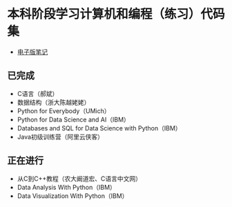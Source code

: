 # 本科阶段学习计算机和编程（练习）代码集

- [电子版笔记](https://www.zhuangzhihao.top/%E8%AE%A1%E7%AE%97%E6%9C%BA%E4%B8%93%E4%B8%9A%E5%AD%A6%E4%B9%A0%E6%94%BB%E7%95%A5/)

## 已完成
- C语言（郝斌）
- 数据结构（浙大陈越姥姥）
- Python for Everybody（UMich）
- Python for Data Science and AI（IBM）
- Databases and SQL for Data Science with Python（IBM）
- Java初级训练营（阿里云侠客）

## 正在进行

- 从C到C++教程（农大阚道宏、C语言中文网）
- Data Analysis With Python（IBM）
- Data Visualization With Python（IBM）
